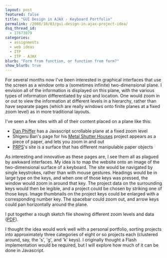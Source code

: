 ```yaml
---
layout: post
featured: false
title: "GUI Design in AJAX - Keyboard Portfolio"
permalink: /2008/10/03/gui-design-in-ajax-project-idea/
dsq_thread_id:
  - 17673079
categories:
  - assignments
  - web ideas
  - ITP
  - ITP - AJAX
blurb: "Form from function, or function from form?"
show_blurb: true
---
```

For several months now I've been interested in graphical interfaces that use the screen as a window onto a (sometimes infinite) two-dimensional plane. I envision all of the information is displayed on this plane, with the various types of information differentiated by size and location. One would zoom in or out to view the information at different levels in a hierarchy, rather than have separate pages (which are really windows onto finite planes at a fixed zoom level) as in more traditional layouts.

I've seen a few sites with all of their content placed on a plane like this:

 * [Dan Phiffer][1] has a Javascript scrollable plane at a fixed zoom level
 * Shigeru Ban's page for his [Metal Shutter Houses][2] project appears as a piece of paper, and lets you zoom in and out
 * [PRPS][3]'s site is a surface that has different manipulable paper objects

As interesting and innovative as these pages are, I see them all as plagued by awkward interfaces. My idea is to map the website onto an image of the two-dimensional surface of a keyboard. The site would be navigated by single keystrokes, rather than with mouse gestures. Headings would be in large type on the keys, and when one of those keys was pressed, the window would zoom in around that key. The project data on the surrounding keys would then be legible, and a project could be chosen by striking one of those keys. Image thumbnails on the project keys could be enlarged with a corresponding number key. The spacebar could zoom out, and arrow keys could pan horizontally around the plane.

I put together a rough sketch file showing different zoom levels and data ([PDF][4]).

I thought the idea would work well with a personal portfolio, sorting projects into approximately three categories of eight or so projects each (clustered around, say, the 's', 'g', and 'k' keys). I originally thought a Flash implementation would be required, but I will explore how much of it can be done in Javascript.

 [1]: http://www.phiffer.org/
 [2]: http://www.metalshutterhouses.com/content/default.htm#
 [3]: http://www.prpsgoods.com/
 [4]: /projects/fall08/ajax/hw3/apple_layout.pdf
